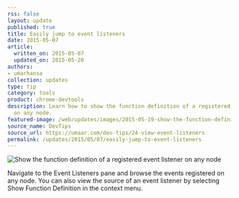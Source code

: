 ```yaml
---
rss: false
layout: update
published: true
title: Easily jump to event listeners
date: 2015-05-07
article:
  written_on: 2015-05-07
  updated_on: 2015-05-20
authors:
- umarhansa
collection: updates
type: tip
category: tools
product: chrome-devtools
description: Learn how to show the function definition of a registered event listener
  on any node.
featured-image: /web/updates/images/2015-05-19-show-the-function-definition-of-a-registered-event-listener-on-any-node/view-event-listeners.gif
source_name: DevTips
source_url: https://umaar.com/dev-tips/24-view-event-listeners
permalink: /updates/2015/05/07/easily-jump-to-event-listeners
---
```

<img src="/web/updates/images/2015-05-19-show-the-function-definition-of-a-registered-event-listener-on-any-node/view-event-listeners.gif" alt="Show the function definition of a registered event listener on any node">

Navigate to the Event Listeners pane and browse the events registered on any node. You can also view the source of an event listener by selecting Show Function Definition in the context menu.